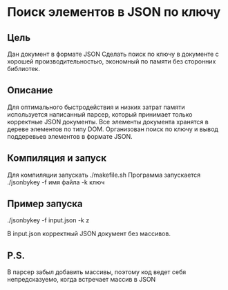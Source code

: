 # Поиск элементов в JSON по ключу

## Цель
Дан документ в формате JSON
Сделать поиск по ключу в документе с хорошей производительностью, экономный по памяти
без сторонних библиотек.

## Описание
Для оптимального быстродействия и низких затрат памяти используется написанный парсер,
который принимает только корректные JSON документы.
Все элементы документа хранятся в дереве элементов по типу DOM.
Организован поиск по ключу и вывод поддеревьев элементов в формате JSON.

## Компиляция и запуск
Для компиляции запускать ./makefile.sh
Программа запускается ./jsonbykey -f имя файла -k ключ

## Пример запуска
./jsonbykey -f input.json -k z

В input.json корректный JSON документ без массивов.

## P.S.
В парсер забыл добавить массивы, поэтому код ведет себя  
непредсказуемо, когда встречает массив в JSON
